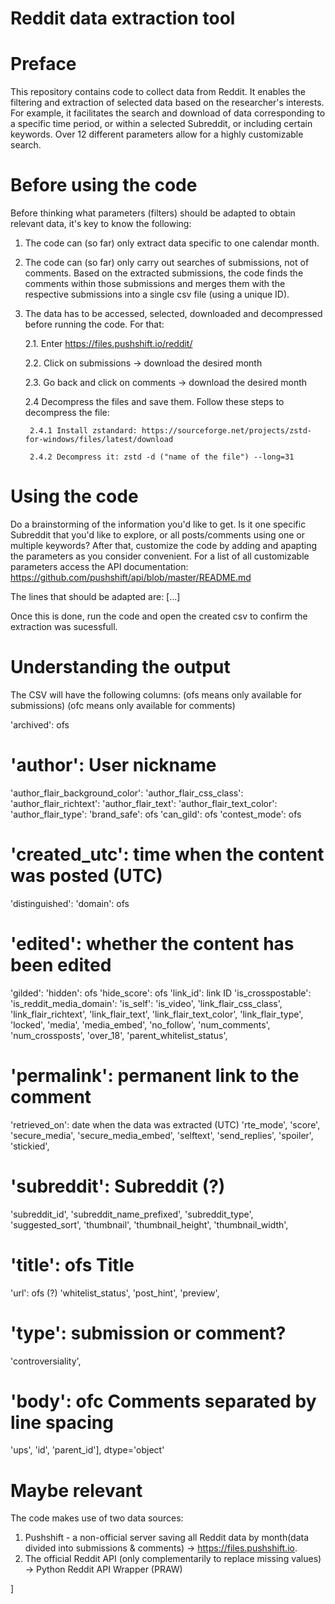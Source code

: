 # Reddit data extraction tool 

# Preface
This repository contains code to collect data from Reddit. It enables the filtering and extraction of selected data based on the researcher's interests. For example, it facilitates the search and download of data corresponding to a specific time period, or within a selected Subreddit, or including certain keywords. Over 12 different parameters allow for a highly customizable search. 

# Before using the code
Before thinking what parameters (filters) should be adapted to obtain relevant data, it's key to know the following:
1. The code can (so far) only extract data specific to one calendar month. 

2. The code can (so far) only carry out searches of submissions, not of comments. Based on the extracted submissions, the code finds the comments within those submissions and merges them with the respective submissions into a single csv file (using a unique ID). 

3. The data has to be accessed, selected, downloaded and decompressed before running the code. For that:

    2.1. Enter https://files.pushshift.io/reddit/
   
    2.2. Click on submissions -> download the desired month
    
    2.3. Go back and click on comments -> download the desired month

    2.4 Decompress the files and save them. Follow these steps to decompress the file:
    
        2.4.1 Install zstandard: https://sourceforge.net/projects/zstd-for-windows/files/latest/download
        
        2.4.2 Decompress it: zstd -d ("name of the file") --long=31  



# Using the code 
Do a brainstorming of the information you'd like to get. Is it one specific Subreddit that you'd like to explore, or all posts/comments using one or multiple keywords? After that, customize the code by adding and apapting the parameters as you consider convenient. For a list of all customizable parameters access the API documentation: https://github.com/pushshift/api/blob/master/README.md
 
The lines that should be adapted are: [...] 

Once this is done, run the code and open the created csv to confirm the extraction was sucessfull.

# Understanding the output
The CSV will have the following columns: 
(ofs means only available for submissions)
(ofc means only available for comments)

'archived': ofs
# 'author': User nickname
'author_flair_background_color':
'author_flair_css_class':
'author_flair_richtext':
'author_flair_text':
'author_flair_text_color': 
'author_flair_type':
'brand_safe': ofs
'can_gild': ofs
'contest_mode': ofs
# 'created_utc': time when the content was posted (UTC)
'distinguished':
'domain': ofs
# 'edited': whether the content has been edited
'gilded': 
'hidden': ofs
'hide_score': ofs
'link_id': link ID
'is_crosspostable':
'is_reddit_media_domain': 
'is_self': 
'is_video',
'link_flair_css_class', 
'link_flair_richtext', 
'link_flair_text', 
'link_flair_text_color', 
'link_flair_type', 
'locked', 
'media',
'media_embed',
'no_follow', 
'num_comments', 
'num_crossposts', 
'over_18', 
'parent_whitelist_status', 
# 'permalink': permanent link to the comment
'retrieved_on': date when the data was extracted (UTC)
'rte_mode', 
'score', 
'secure_media',
'secure_media_embed',
'selftext',
'send_replies',
'spoiler',
'stickied', 
# 'subreddit': Subreddit (?)
'subreddit_id',
'subreddit_name_prefixed', 
'subreddit_type', 
'suggested_sort',
'thumbnail', 
'thumbnail_height',
'thumbnail_width', 
# 'title': ofs Title
'url': ofs (?)
'whitelist_status', 
'post_hint', 
'preview',
# 'type': submission or comment?
'controversiality', 
# 'body': ofc Comments separated by line spacing
'ups', 
'id', 
'parent_id'], 
dtype='object'



# Maybe relevant
The code makes use of two data sources:
1. Pushshift - a non-official server saving all Reddit data by month(data divided into submissions & comments) -> https://files.pushshift.io.
2. The official Reddit API (only complementarily to replace missing values) -> Python Reddit API Wrapper (PRAW)






]

